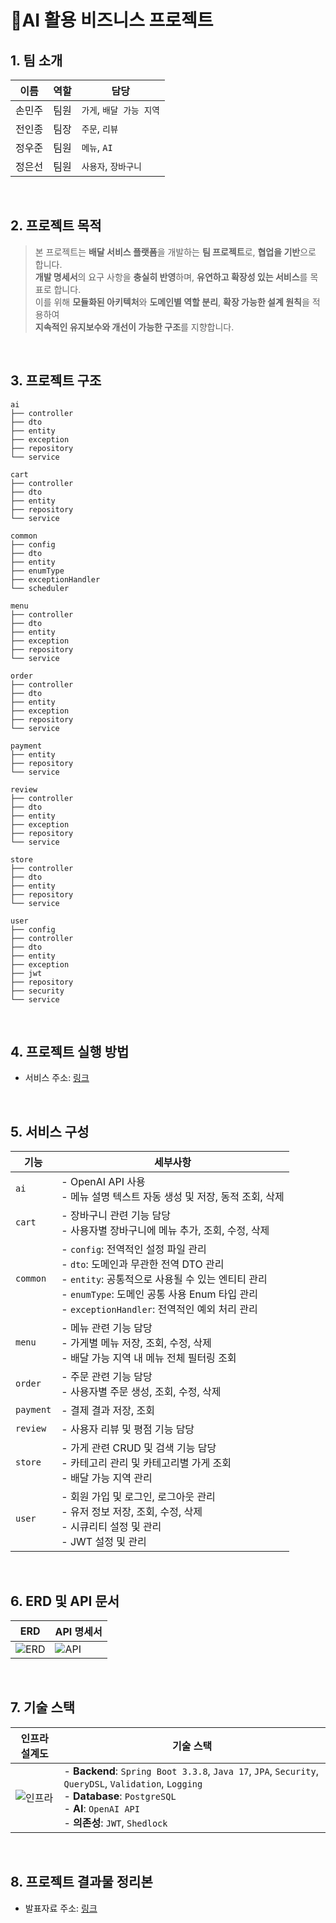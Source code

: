 # 📱AI 활용 비즈니스 프로젝트

## 1. 팀 소개

| **이름**   | **역할**   | **담당**                     |
|------------|------------|-------------------------------|
| 손민주      | 팀원       | `가게`, `배달 가능 지역`          |
| 전인종      | 팀장       | `주문`, `리뷰`                   |
| 정우준      | 팀원       | `메뉴`, `AI`                     |
| 정은선      | 팀원       | `사용자`, `장바구니`                |

<br>

## 2. 프로젝트 목적

> 본 프로젝트는 **배달 서비스 플랫폼**을 개발하는 **팀 프로젝트**로, **협업을 기반**으로 합니다.<br>
> **개발 명세서**의 요구 사항을 **충실히 반영**하며, **유연하고 확장성 있는 서비스**를 목표로 합니다.<br>
> 이를 위해 **모듈화된 아키텍처**와 **도메인별 역할 분리**, **확장 가능한 설계 원칙**을 적용하여 <br>
> **지속적인 유지보수와 개선이 가능한 구조**를 지향합니다.

<br>

## 3. 프로젝트 구조
```plaintext
ai
├── controller
├── dto
├── entity
├── exception
├── repository
└── service

cart
├── controller
├── dto
├── entity
├── repository
└── service

common
├── config
├── dto
├── entity
├── enumType
├── exceptionHandler
└── scheduler

menu
├── controller
├── dto
├── entity
├── exception
├── repository
└── service

order
├── controller
├── dto
├── entity
├── exception
├── repository
└── service

payment
├── entity
├── repository
└── service

review
├── controller
├── dto
├── entity
├── exception
├── repository
└── service

store
├── controller
├── dto
├── entity
├── repository
└── service

user
├── config
├── controller
├── dto
├── entity
├── exception
├── jwt
├── repository
├── security
└── service
```

<br>

## 4. 프로젝트 실행 방법
- 서비스 주소: <a href="http://ec2-3-25-217-12.ap-southeast-2.compute.amazonaws.com" target="_blank">링크</a>


<br>

## 5. 서비스 구성

| **기능**     | **세부사항**                                                                 |
|--------------|-----------------------------------------------------------------------------|
| `ai`       | - OpenAI API 사용 <br> - 메뉴 설명 텍스트 자동 생성 및 저장, 동적 조회, 삭제 |
| `cart`     | - 장바구니 관련 기능 담당 <br> - 사용자별 장바구니에 메뉴 추가, 조회, 수정, 삭제 |
| `common`   | - `config`: 전역적인 설정 파일 관리 <br> - `dto`: 도메인과 무관한 전역 DTO 관리 <br> - `entity`: 공통적으로 사용될 수 있는 엔티티 관리 <br> - `enumType`: 도메인 공통 사용 Enum 타입 관리 <br> - `exceptionHandler`: 전역적인 예외 처리 관리 |
| `menu`     | - 메뉴 관련 기능 담당 <br> - 가게별 메뉴 저장, 조회, 수정, 삭제 <br> - 배달 가능 지역 내 메뉴 전체 필터링 조회 |
| `order`    | - 주문 관련 기능 담당 <br> - 사용자별 주문 생성, 조회, 수정, 삭제 |
| `payment`  | - 결제 결과 저장, 조회 |
| `review`   | - 사용자 리뷰 및 평점 기능 담당 |
| `store`    | - 가게 관련 CRUD 및 검색 기능 담당 <br> - 카테고리 관리 및 카테고리별 가게 조회 <br> - 배달 가능 지역 관리 |
| `user`     | - 회원 가입 및 로그인, 로그아웃 관리 <br> - 유저 정보 저장, 조회, 수정, 삭제 <br> - 시큐리티 설정 및 관리 <br> - JWT 설정 및 관리 |

<br>


## 6. ERD 및 API 문서

| **ERD**                                                                                         | **API 명세서**                                                                                       |
|------------------------------------------------------------------------------------------------|-----------------------------------------------------------------------------------------------|
| ![ERD](https://github.com/sparta-2pro/deliveryapp/blob/dev/erd_0225.png)                       | ![API](https://github.com/user-attachments/assets/0835d47f-65b0-4eb0-878f-707903e673cf)   |

<br>

## 7. 기술 스택

| **인프라 설계도** | **기술 스택** |
|------------------|------------------|
| ![인프라](https://github.com/user-attachments/assets/1ad1114a-36fe-4625-abbd-5ab2b1e46fd2) | - **Backend**: ``Spring Boot 3.3.8``, ``Java 17``, ``JPA``, ``Security``, ``QueryDSL``, ``Validation``, ``Logging`` <br/> - **Database**: ``PostgreSQL`` <br/> - **AI**: ``OpenAI API`` <br/> - **의존성**: ``JWT``, ``Shedlock`` |

<br>

## 8. 프로젝트 결과물 정리본
- 발표자료 주소: [링크](https://drive.google.com/file/d/1yYybMAYgwWfkAySlf8aJn610XoZDVXBP/view?usp=sharing)
